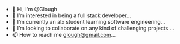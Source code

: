 - 👋 Hi, I’m @Glough
- 👀 I’m interested in being a full stack developer...
- 🌱 I’m currently an alx student learning software engineering...
- 💞️ I’m looking to collaborate on any kind of challenging projects ...
- 📫 How to reach me glough@gmail.com...

<!---
Glough/Glough is a ✨ special ✨ repository because its `README.md` (this file) appears on your GitHub profile.
You can click the Preview link to take a look at your changes.
--->
